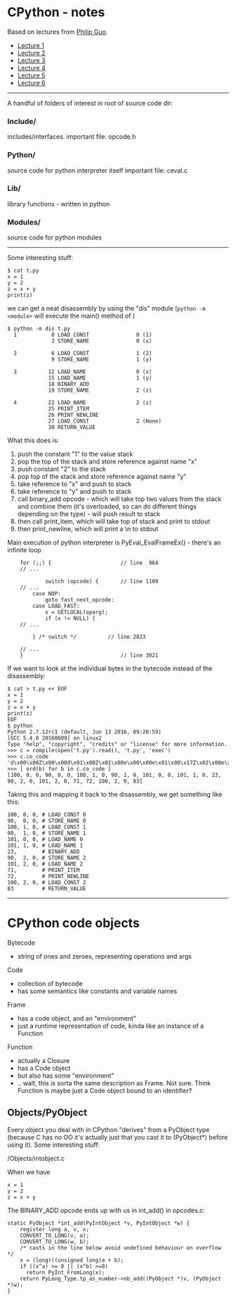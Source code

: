 # CPython - notes

Based on lectures from [Philip Guo](https://www.youtube.com/watch?v=LhadeL7_EIU&list=PLwyG5wA5gIzgTFj5KgJJ15lxq5Cv6lo_0).

* [Lecture 1](https://www.youtube.com/watch?v=dJD9mLPCkuc&list=PLwyG5wA5gIzgTFj5KgJJ15lxq5Cv6lo_0&index=1)
* [Lecture 2](https://www.youtube.com/watch?v=dJD9mLPCkuc&list=PLwyG5wA5gIzgTFj5KgJJ15lxq5Cv6lo_0&index=2)
* [Lecture 3](https://www.youtube.com/watch?v=dJD9mLPCkuc&list=PLwyG5wA5gIzgTFj5KgJJ15lxq5Cv6lo_0&index=3)
* [Lecture 4](https://www.youtube.com/watch?v=dJD9mLPCkuc&list=PLwyG5wA5gIzgTFj5KgJJ15lxq5Cv6lo_0&index=4)
* [Lecture 5](https://www.youtube.com/watch?v=dJD9mLPCkuc&list=PLwyG5wA5gIzgTFj5KgJJ15lxq5Cv6lo_0&index=5)
* [Lecture 6](https://www.youtube.com/watch?v=dJD9mLPCkuc&list=PLwyG5wA5gIzgTFj5KgJJ15lxq5Cv6lo_0&index=6)

--------

A handful of folders of interest in root of source code dir:

### Include/
includes/interfaces.
important file: opcode.h

### Python/
source code for python interpreter itself
important file: ceval.c

### Lib/
library functions - written in python 

### Modules/
source code for python modules

--------

Some interesting stuff:

```
$ cat t.py
x = 1
y = 2
z = x + y
print(z)
```

we can get a neat disassembly by using the "dis" module (`python -m  <module>` will execute the main() method of <module>)

```
$ python -m dis t.py
  1           0 LOAD_CONST               0 (1)
              3 STORE_NAME               0 (x)

  2           6 LOAD_CONST               1 (2)
              9 STORE_NAME               1 (y)

  3          12 LOAD_NAME                0 (x)
             15 LOAD_NAME                1 (y)
             18 BINARY_ADD
             19 STORE_NAME               2 (z)

  4          22 LOAD_NAME                2 (z)
             25 PRINT_ITEM
             26 PRINT_NEWLINE
             27 LOAD_CONST               2 (None)
             30 RETURN_VALUE
```

What this does is:

1. push the constant "1" to the value stack
2. pop the top of the stack and store reference against name "x"
3. push constant "2" to the stack
4. pop top of the stack and store reference against name "y"
5. take reference to "x" and push to stack
6. take reference to "y" and push to stack
7. call binary_add opcode - which will take top two values from the stack and combine them (it's overloaded, so can do different things depending on the type) - will push result to stack
8. then call print_item, which will take top of stack and print to stdout
9. then print_newline, which will print a \n to stdout

Main execution of python interpreter is PyEval_EvalFrameEx() - there's an infinite loop

```
    for (;;) {                      // line  964
    // ...

            switch (opcode) {       // line 1109
    // ...
		case NOP:
			goto fast_next_opcode:
		case LOAD_FAST:
			x = GETLOCAL(oparg);
			if (x != NULL) {
    // ...
			
	    } /* switch */          // line 2823

    // ...
    }                               // line 3021
```

If we want to look at the individual bytes in the bytecode instead of the disassembly:
```
$ cat > t.py << EOF
x = 1
y = 2
z = x + y
print(z)
EOF
$ python
Python 2.7.12rc1 (default, Jun 13 2016, 09:20:59) 
[GCC 5.4.0 20160609] on linux2
Type "help", "copyright", "credits" or "license" for more information.
>>> c = compile(open('t.py').read(), 't.py', 'exec')
>>> c.co_code
'd\x00\x00Z\x00\x00d\x01\x00Z\x01\x00e\x00\x00e\x01\x00\x17Z\x02\x00e\x02\x00GHd\x02\x00S'
>>> [ ord(b) for b in c.co_code ]
[100, 0, 0, 90, 0, 0, 100, 1, 0, 90, 1, 0, 101, 0, 0, 101, 1, 0, 23, 90, 2, 0, 101, 2, 0, 71, 72, 100, 2, 0, 83]
```

Taking this and mapping it back to the disassembly, we get something like this:

```
100, 0, 0, # LOAD_CONST 0
90,  0, 0, # STORE_NAME 0
100, 1, 0, # LOAD_CONST 1
90,  1, 0, # STORE_NAME 1
101, 0, 0, # LOAD_NAME 0
101, 1, 0, # LOAD_NAME 1
23,        # BINARY_ADD
90,  2, 0, # STORE_NAME 2
101, 2, 0, # LOAD_NAME 2
71,        # PRINT_ITEM
72,        # PRINT_NEWLINE
100, 2, 0, # LOAD_CONST 2
83         # RETURN_VALUE
```
------

# CPython code objects

Bytecode
- string of ones and zeroes, representing operations and args

Code
- collection of bytecode 
- has some semantics like constants and variable names

Frame
- has a code object, and an "environment"
- just a runtime representation of code, kinda like an instance of a Function

Function
- actually a Closure
- has a Code object
- but also has some "environment"
- .. wait, this is sorta the same description as Frame. Not sure. Think Function is maybe just a Code object bound to an identifier?

## Objects/PyObject

Every object you deal with in CPython "derives" from a PyObject type (because C has no OO it's actually just that you cast it to (PyObject*) before using it). Some interesting stuff:

/Objects/intobject.c

When we have 

```
x = 1
y = 2
z = x + y
```

The BINARY_ADD opcode ends up with us in int_add() in opcodes.c:

```
static PyObject *int_add(PyIntObject *v, PyIntObject *w) {
    register long a, v, x;
    CONVERT_TO_LONG(v, a);
    CONVERT_TO_LONG(w, b);
    /* casts in the line below avoid undefined behaviour on overflow */
    x = (long)((unsigned long)a + b);
    if ((x^a) >= 0 || (x^b) >=0)
      return PyInt_FromLong(x);
    return PyLong_Type.tp_as_number->nb_add((PyObject *)v, (PyObject *)w);
}
```

